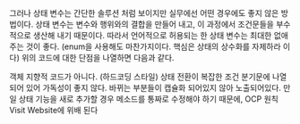그러나 상태 변수는 간단한 솔루션 처럼 보이지만 실무에선 어떤 경우에도 좋지 않은 방법이다.
상태 변수는 변수와 행위와의 결합을 만들어 내고, 이 과정에서 조건문들을 부수적으로 생산해 내기 때문이다. 따라서 언어적으로 허용되는 한 상태 변수는 최대한 없애주는 것이 좋다. (enum을 사용해도 마찬가지이다. 핵심은 상태의 상수화를 자제하라 이다)
위의 코드에 대한 단점을 나열하면 다음과 같다.

객체 지향적 코드가 아니다. (하드코딩 스타일)
상태 전환이 복잡한 조건 분기문에 나열되어 있어 가독성이 좋지 않다.
바뀌는 부분들이 캡슐화 되어있지 않아 노출되어있다.
만일 상태 기능을 새로 추가할 경우 메소드를 통짜로 수정해야 하기 때문에, OCP 원칙Visit Website에 위배 된다
